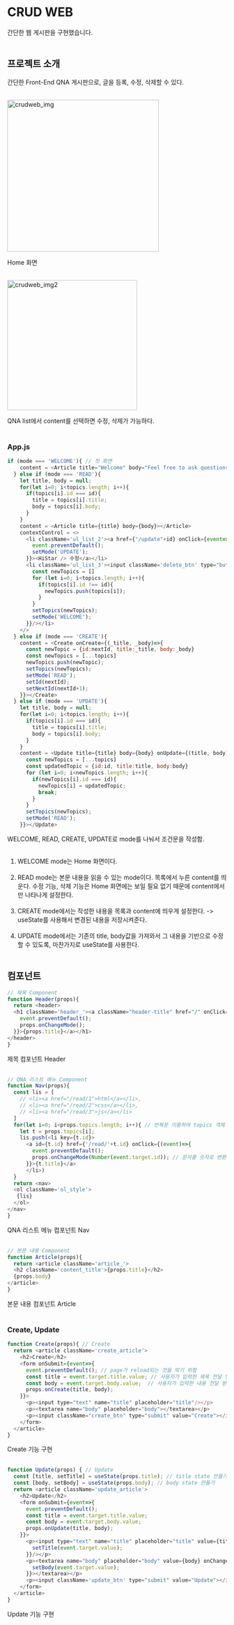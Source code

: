 # CRUD WEB
간단한 웹 게시판을 구현했습니다.
<br/><br/>

## 프로젝트 소개
간단한 Front-End QNA 게시판으로, 글을 등록, 수정, 삭제할 수 있다.  
<br/>
 
<img width="348" alt="crudweb_img" src="https://github.com/yulmukim/react_CRUD_WEB/assets/73217281/73bb8672-e814-4e9e-ae2d-adb036a9fca2">

Home 화면
<br/><br/>

<img width="298" alt="crudweb_img2" src="https://github.com/yulmukim/react_CRUD_WEB/assets/73217281/0ce10035-4d22-427e-a62c-4deeb7e0864e">

QNA list에서 content를 선택하면 수정, 삭제가 가능하다.
<br/><br/>

### App.js
```js
if (mode === 'WELCOME'){ // 첫 화면
    content = <Article title="Welcome" body="Feel free to ask questions"></Article>
  } else if (mode === 'READ'){
    let title, body = null;
    for(let i=0; i<topics.length; i++){
      if(topics[i].id === id){
        title = topics[i].title;
        body = topics[i].body;
      }
    }
    content = <Article title={title} body={body}></Article>
    contextControl = <>
      <li className='ul_list_2'><a href={"/update"+id} onClick={event=>{
        event.preventDefault();
        setMode('UPDATE');
      }}><HiStar /> 수정</a></li>
      <li className='ul_list_3'><input className='delete_btn' type="button" value="삭제" onClick= {()=>{
        const newTopics = []
        for (let i=0; i<topics.length; i++){
          if(topics[i].id !== id){
            newTopics.push(topics[i]);
          }
        }
        setTopics(newTopics);
        setMode('WELCOME');
      }}/></li>
    </>
  } else if (mode === 'CREATE'){
    content = <Create onCreate={(_title, _body)=>{
      const newTopic = {id:nextId, title:_title, body:_body}
      const newTopics = [...topics]
      newTopics.push(newTopic);
      setTopics(newTopics);
      setMode('READ');
      setId(nextId);
      setNextId(nextId+1);
    }}></Create>
  } else if (mode === 'UPDATE'){
    let title, body = null;
    for(let i=0; i<topics.length; i++){
      if(topics[i].id === id){
        title = topics[i].title;
        body = topics[i].body;
      }
    }
    content = <Update title={title} body={body} onUpdate={(title, body)=>{
      const newTopics = [...topics]
      const updatedTopic = {id:id, title:title, body:body}
      for (let i=0; i<newTopics.length; i++){
        if(newTopics[i].id === id){
          newTopics[i] = updatedTopic;
          break;
        }
      }
      setTopics(newTopics);
      setMode('READ');
    }}></Update>
```
WELCOME, READ, CREATE, UPDATE로 mode를 나눠서 조건문을 작성함.
<br/><br/>
1. WELCOME mode는 Home 화면이다. <br/><br/>
2. READ mode는 본문 내용을 읽을 수 있는 mode이다. 목록에서 누른 content를 띄운다. 수정 기능, 삭제 기능은 Home 화면에는 보일 필요 없기 때문에 content에서만 나타나게 설정한다. <br/><br/>
3. CREATE mode에서는 작성한 내용을 목록과 content에 띄우게 설정한다. -> useState를 사용해서 변경된 내용을 저장시켜준다. <br/><br/>
4. UPDATE mode에서는 기존의 title, body값을 가져와서 그 내용을 기반으로 수정할 수 있도록, 마찬가지로 useState를 사용한다. <br/><br/>


## 컴포넌트
```js
// 제목 Component
function Header(props){ 
  return <header>
  <h1 className='header_'><a className="header-title" href="/" onClick={(event)=>{
    event.preventDefault();
    props.onChangeMode();
  }}>{props.title}</a></h1>
</header>
}
```
제목 컴포넌트 Header <br/><br/>
```js
// QNA 리스트 메뉴 Component
function Nav(props){ 
  const lis = [
    // <li><a href="/read/1">html</a></li>,
    // <li><a href="/read/2">css</a></li>,
    // <li><a href="/read/3">js</a></li>
  ]
  for(let i=0; i<props.topics.length; i++){ // 반복문 이용하여 topics 객체 배열 갖고 오기
    let t = props.topics[i];
    lis.push(<li key={t.id}>
      <a id={t.id} href={'/read/'+t.id} onClick={(event)=>{
        event.preventDefault();
        props.onChangeMode(Number(event.target.id)); // 문자를 숫자로 변환(id)
      }}>{t.title}</a>
      </li>)
  }
  return <nav>
  <ol className='ol_style'>
   {lis}
  </ol>
</nav>
}
```
QNA 리스트 메뉴 컴포넌트 Nav <br/><br/>
```js
// 본문 내용 Component
function Article(props){ 
  return <article className='article_'>
  <h2 className='content_title'>{props.title}</h2>
  {props.body}
</article>
}
```
본문 내용 컴포넌트 Article <br/><br/>

### Create, Update
```js
function Create(props){ // Create
  return <article className='create_article'>
    <h2>Create</h2>
    <form onSubmit={event=>{
      event.preventDefault(); // page가 reload되는 것을 막기 위함
      const title = event.target.title.value; // 사용자가 입력한 제목 전달 받음
      const body = event.target.body.value;  // 사용자가 입력한 내용 전달 받음
      props.onCreate(title, body);
    }}>
      <p><input type="text" name="title" placeholder="title"/></p> 
      <p><textarea name="body" placeholder="body"></textarea></p>
      <p><input className="create_btn" type="submit" value="Create"></input></p> 
    </form>
  </article>
}
```
Create 기능 구현 <br/><br/>
```js
function Update(props) { // Update
  const [title, setTitle] = useState(props.title); // title state 만들기
  const [body, setBody] = useState(props.body); // body state 만들기
  return <article className='update_article'>
    <h2>Update</h2>
    <form onSubmit={event=>{
      event.preventDefault();
      const title = event.target.title.value;
      const body = event.target.body.value;
      props.onUpdate(title, body);
    }}>
      <p><input type="text" name="title" placeholder="title" value={title} onChange={event=>{
        setTitle(event.target.value);
      }}/></p>
      <p><textarea name="body" placeholder="body" value={body} onChange={event=>{
        setBody(event.target.value);
      }}></textarea></p>
      <p><input className='update_btn' type="submit" value="Update"></input></p>
    </form>
  </article>
}
```
Update 기능 구현
